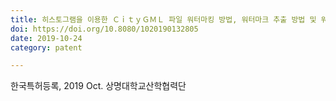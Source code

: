 ```yaml
---
title: 히스토그램을 이용한 ＣｉｔｙＧＭＬ 파일 워터마킹 방법, 워터마크 추출 방법 및 워터마킹 시스템(CityGML file watermarking method, watermark extraction method and watermarking system using histogram)
doi: https://doi.org/10.8080/1020190132805
date: 2019-10-24
category: patent

---
```


<!--
    이 곳에 저널과 연월, 그리고 저자를 적습니다. 저자 중 연구실 멤버는 볼드체로 표시합니다.
    (볼드체 표기방법: **두 개의 별표로 둘러 쌈**)
-->

한국특허등록, 2019 Oct.
상명대학교산학협력단
